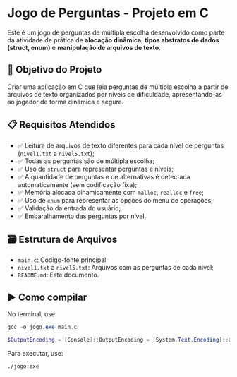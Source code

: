 # Jogo de Perguntas - Projeto em C

Este é um jogo de perguntas de múltipla escolha desenvolvido como parte da atividade de prática de **alocação dinâmica**, **tipos abstratos de dados (struct, enum)** e **manipulação de arquivos de texto**.

## 🎯 Objetivo do Projeto

Criar uma aplicação em C que leia perguntas de múltipla escolha a partir de arquivos de texto organizados por níveis de dificuldade, apresentando-as ao jogador de forma dinâmica e segura.

## 📋 Requisitos Atendidos

- ✅ Leitura de arquivos de texto diferentes para cada nível de perguntas (`nivel1.txt` a `nivel5.txt`);
- ✅ Todas as perguntas são de múltipla escolha;
- ✅ Uso de `struct` para representar perguntas e níveis;
- ✅ A quantidade de perguntas e de alternativas é detectada automaticamente (sem codificação fixa);
- ✅ Memória alocada dinamicamente com `malloc`, `realloc` e `free`;
- ✅ Uso de `enum` para representar as opções do menu de operações;
- ✅ Validação da entrada do usuário;
- ✅ Embaralhamento das perguntas por nível.

## 🗃️ Estrutura de Arquivos

- `main.c`: Código-fonte principal;
- `nivel1.txt` a `nivel5.txt`: Arquivos com as perguntas de cada nível;
- `README.md`: Este documento.

## ▶️ Como compilar

No terminal, use:

```PowerShell
gcc -o jogo.exe main.c

$OutputEncoding = [Console]::OutputEncoding = [System.Text.Encoding]::UTF8
```

Para executar, use:
```
./jogo.exe

```
